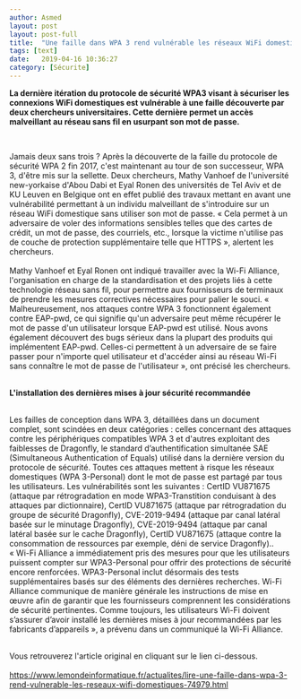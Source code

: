 ```yaml
---
author: Asmed
layout: post
layout: post-full
title:  "Une faille dans WPA 3 rend vulnérable les réseaux WiFi domestiques"
tags: [text]
date:   2019-04-16 10:36:27
category: [Sécurite]
---
```


**La dernière itération du protocole de sécurité WPA3 visant à sécuriser les connexions WiFi domestiques est vulnérable à une faille découverte par deux chercheurs universitaires. Cette dernière permet un accès malveillant au réseau sans fil en usurpant son mot de passe.**  

<br/>

Jamais deux sans trois ? Après la découverte de la faille du protocole de sécurité WPA 2 fin 2017, c'est maintenant au tour de son successeur, WPA 3, d'être mis sur la sellette. Deux chercheurs, Mathy Vanhoef de l'université new-yorkaise d'Abou Dabi et Eyal Ronen des universités de Tel Aviv et de KU Leuven en Belgique ont en effet publié des travaux mettant en avant une vulnérabilité permettant à un individu malveillant de s'introduire sur un réseau WiFi domestique sans utiliser son mot de passe. « Cela permet à un adversaire de voler des informations sensibles telles que des cartes de crédit, un mot de passe, des courriels, etc., lorsque la victime n'utilise pas de couche de protection supplémentaire telle que HTTPS », alertent les chercheurs.  
<br/>
Mathy Vanhoef et Eyal Ronen ont indiqué travailler avec la Wi-Fi Alliance, l'organisation en charge de la standardisation et des projets liés à cette technologie réseau sans fil, pour permettre aux fournisseurs de terminaux de prendre les mesures correctives nécessaires pour palier le souci. « Malheureusement, nos attaques contre WPA 3 fonctionnent également contre EAP-pwd, ce qui signifie qu'un adversaire peut même récupérer le mot de passe d'un utilisateur lorsque EAP-pwd est utilisé. Nous avons également découvert des bugs sérieux dans la plupart des produits qui implémentent EAP-pwd. Celles-ci permettent à un adversaire de se faire passer pour n'importe quel utilisateur et d'accéder ainsi au réseau Wi-Fi sans connaître le mot de passe de l'utilisateur », ont précisé les chercheurs.  
<br/>

**L'installation des dernières mises à jour sécurité recommandée**  

<br/>
Les failles de conception dans WPA 3, détaillées dans un document complet, sont scindées en deux catégories : celles concernant des attaques contre les périphériques compatibles WPA 3 et d'autres exploitant des faiblesses de Dragonfly, le standard d’authentification simultanée SAE (Simultaneous Authentication of Equals) utilisé dans la dernière version du protocole de sécurité. Toutes ces attaques mettent à risque les réseaux domestiques (WPA 3-Personal) dont le mot de passe est partagé par tous les utilisateurs. Les vulnérabilités sont les suivantes : CertID VU871675 (attaque par rétrogradation en mode WPA3-Transtition conduisant à des attaques par dictionnaire), CertID VU871675 (attaque par rétrogradation du groupe de sécurité Dragonfly), CVE-2019-9494 (attaque par canal latéral basée sur le minutage Dragonfly), CVE-2019-9494 (attaque par canal latéral basée sur le cache Dragonfly), CertID VU871675 (attaque contre la consommation de ressources par exemple, déni de service Dragonfly)..  
<br/>
« Wi-Fi Alliance a immédiatement pris des mesures pour que les utilisateurs puissent compter sur WPA3-Personal pour offrir des protections de sécurité encore renforcées. WPA3-Personal inclut désormais des tests supplémentaires basés sur des éléments des dernières recherches. Wi-Fi Alliance communique de manière générale les instructions de mise en œuvre afin de garantir que les fournisseurs comprennent les considérations de sécurité pertinentes. Comme toujours, les utilisateurs Wi-Fi doivent s’assurer d’avoir installé les dernières mises à jour recommandées par les fabricants d’appareils », a prévenu dans un communiqué la Wi-Fi Alliance.  
<br/>
<br/>

Vous retrouverez l'article original en cliquant sur le lien ci-dessous.  
<br>
<https://www.lemondeinformatique.fr/actualites/lire-une-faille-dans-wpa-3-rend-vulnerable-les-reseaux-wifi-domestiques-74979.html> 

